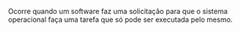Ocorre quando um software faz uma solicitação para que o sistema operacional faça uma tarefa que só pode ser executada pelo mesmo.